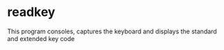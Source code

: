 # readkey
  This program consoles, captures the keyboard and displays the standard and extended key code
